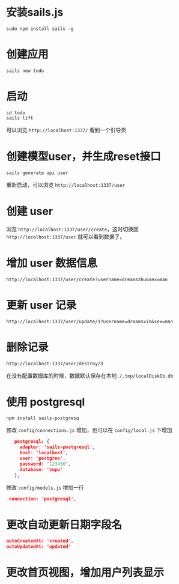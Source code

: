 # 安装sails.js
```shell
sudo npm install sails -g
```

# 创建应用
```shell
sails new todo
```

# 启动
```shell
cd todo
sails lift
```

可以浏览 `http://localhost:1337/` 看到一个引导页

# 创建模型user，并生成reset接口
```shell
sails generate api user
```

重新启动，可以浏览 `http://localhost:1337/user`


# 创建 user

浏览 `http://localhost:1337/user/create`，这时切换回 `http://localhost:1337/user` 就可以看到数据了。

# 增加 user 数据信息
`http://localhost:1337/user/create?username=dreamszhu&sex=man`

# 更新 user 记录
`http://localhost:1337/user/update/1?username=dreamsxin&sex=man`

# 删除记录
`http://localhost:1337/user/destroy/3`

在没有配置数据库的时候，数据默认保存在本地`./.tmp/localDiskDb.db`

# 使用 postgresql
```shell
npm install sails-postgresq
```
修改 `config/connections.js` 增加，也可以在 `config/local.js` 下增加
```json
   postgresql: {
     adapter: 'sails-postgresql',
     host: 'localhost',
     user: 'postgres',
     password: '123456',
     database: 'zupu'
   },
```
修改 `config/models.js` 增加一行
```json
 connection: 'postgresql',
```

# 更改自动更新日期字段名
```json
autoCreatedAt: 'created',
autoUpdatedAt: 'updated'
```

# 更改首页视图，增加用户列表显示